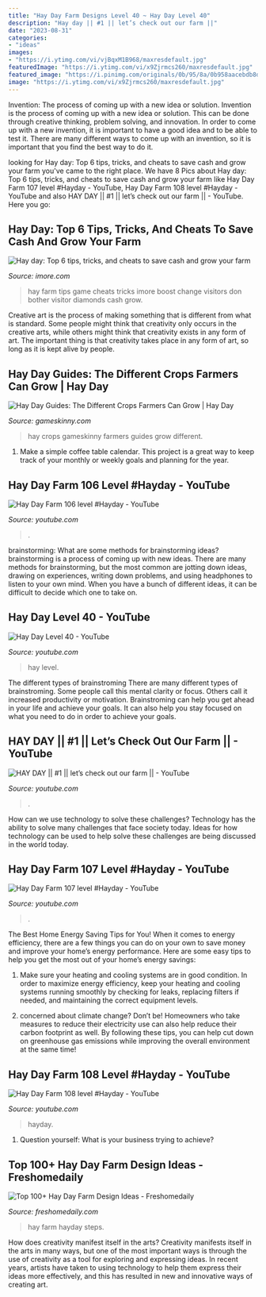 ```yaml
---
title: "Hay Day Farm Designs Level 40 ~ Hay Day Level 40"
description: "Hay day || #1 || let’s check out our farm ||"
date: "2023-08-31"
categories:
- "ideas"
images:
- "https://i.ytimg.com/vi/vjBqxM1B968/maxresdefault.jpg"
featuredImage: "https://i.ytimg.com/vi/x9Zjrmcs260/maxresdefault.jpg"
featured_image: "https://i.pinimg.com/originals/0b/95/8a/0b958aacebdb8d4e4e8cc6047971d0cc.jpg"
image: "https://i.ytimg.com/vi/x9Zjrmcs260/maxresdefault.jpg"
---
```



Invention: The process of coming up with a new idea or solution.
Invention is the process of coming up with a new idea or solution. This can be done through creative thinking, problem solving, and innovation. In order to come up with a new invention, it is important to have a good idea and to be able to test it. There are many different ways to come up with an invention, so it is important that you find the best way to do it.

	

		
looking for Hay day: Top 6 tips, tricks, and cheats to save cash and grow your farm you've came to the right place. We have 8 Pics about Hay day: Top 6 tips, tricks, and cheats to save cash and grow your farm like Hay Day Farm 107 level #Hayday - YouTube, Hay Day Farm 108 level #Hayday - YouTube and also HAY DAY || #1 || let’s check out our farm || - YouTube. Here you go:
		
    
## Hay Day: Top 6 Tips, Tricks, And Cheats To Save Cash And Grow Your Farm

<img loading=lazy src="https://www.imore.com/sites/imore.com/files/styles/large/public/field/image/2014/01/hay_day_visitor.jpg?itok=t4SGYhLG" onerror="this.onerror=null;this.src='https://tse2.mm.bing.net/th?id=OIP.Eh9r0rmAsL_zUGDYDBJf3QHaFj&amp;pid=15.1';" alt="Hay day: Top 6 tips, tricks, and cheats to save cash and grow your farm">

_Source: imore.com_

>hay farm tips game cheats tricks imore boost change visitors don bother visitor diamonds cash grow. 

	

Creative art is the process of making something that is different from what is standard. Some people might think that creativity only occurs in the creative arts, while others might think that creativity exists in any form of art. The important thing is that creativity takes place in any form of art, so long as it is kept alive by people.

    
## Hay Day Guides: The Different Crops Farmers Can Grow | Hay Day

<img loading=lazy src="https://res.cloudinary.com/lmn/image/upload/c_limit,h_360,w_640/e_sharpen:100/f_auto,fl_lossy,q_auto/v1/gameskinny/b6ce6e4ed7d023d6c25606fc30dff3fc.jpg" onerror="this.onerror=null;this.src='https://tse4.mm.bing.net/th?id=OIP.WKXxwr0nUDeoYFL86xcmVQHaE6&amp;pid=15.1';" alt="Hay Day Guides: The Different Crops Farmers Can Grow | Hay Day">

_Source: gameskinny.com_

>hay crops gameskinny farmers guides grow different. 

	

1. Make a simple coffee table calendar. This project is a great way to keep track of your monthly or weekly goals and planning for the year.

    
## Hay Day Farm 106 Level #Hayday - YouTube

<img loading=lazy src="https://i.ytimg.com/vi/ivq3Os0pGPc/maxresdefault.jpg" onerror="this.onerror=null;this.src='https://tse4.mm.bing.net/th?id=OIP.7lm6Z5hPQPz4OiKYAjLHewHaEK&amp;pid=15.1';" alt="Hay Day Farm 106 level #Hayday - YouTube">

_Source: youtube.com_

>. 

	

brainstorming: What are some methods for brainstorming ideas?
brainstorming is a process of coming up with new ideas. There are many methods for brainstorming, but the most common are jotting down ideas, drawing on experiences, writing down problems, and using headphones to listen to your own mind. When you have a bunch of different ideas, it can be difficult to decide which one to take on.

    
## Hay Day Level 40 - YouTube

<img loading=lazy src="https://i.ytimg.com/vi/8-yDN6GuCjA/maxresdefault.jpg" onerror="this.onerror=null;this.src='https://tse4.mm.bing.net/th?id=OIP.7N-eN81zHpSG3HmwkwAZLwHaEK&amp;pid=15.1';" alt="Hay Day Level 40 - YouTube">

_Source: youtube.com_

>hay level. 

	

The different types of brainstroming
There are many different types of brainstroming. Some people call this mental clarity or focus. Others call it increased productivity or motivation. Brainstroming can help you get ahead in your life and achieve your goals. It can also help you stay focused on what you need to do in order to achieve your goals.

    
## HAY DAY || #1 || Let’s Check Out Our Farm || - YouTube

<img loading=lazy src="https://i.ytimg.com/vi/x9Zjrmcs260/maxresdefault.jpg" onerror="this.onerror=null;this.src='https://tse4.mm.bing.net/th?id=OIP.r9WQVW10QHbVW99ywKzDOQHaEK&amp;pid=15.1';" alt="HAY DAY || #1 || let’s check out our farm || - YouTube">

_Source: youtube.com_

>. 

	

How can we use technology to solve these challenges?
Technology has the ability to solve many challenges that face society today. Ideas for how technology can be used to help solve these challenges are being discussed in the world today.

    
## Hay Day Farm 107 Level #Hayday - YouTube

<img loading=lazy src="https://i.ytimg.com/vi/8JEDAFMW9j8/maxresdefault.jpg" onerror="this.onerror=null;this.src='https://tse2.mm.bing.net/th?id=OIP.nTdnFXwns6QkINo23d0qLwHaEK&amp;pid=15.1';" alt="Hay Day Farm 107 level #Hayday - YouTube">

_Source: youtube.com_

>. 

	

The Best Home Energy Saving Tips for You!
When it comes to energy efficiency, there are a few things you can do on your own to save money and improve your home’s energy performance. Here are some easy tips to help you get the most out of your home’s energy savings:
1. Make sure your heating and cooling systems are in good condition. In order to maximize energy efficiency, keep your heating and cooling systems running smoothly by checking for leaks, replacing filters if needed, and maintaining the correct equipment levels.

2. concerned about climate change? Don’t be! Homeowners who take measures to reduce their electricity use can also help reduce their carbon footprint as well. By following these tips, you can help cut down on greenhouse gas emissions while improving the overall environment at the same time!

    
## Hay Day Farm 108 Level #Hayday - YouTube

<img loading=lazy src="https://i.ytimg.com/vi/vjBqxM1B968/maxresdefault.jpg" onerror="this.onerror=null;this.src='https://tse2.mm.bing.net/th?id=OIP.IUY4_an7hFP4TmFwugj0EQHaEK&amp;pid=15.1';" alt="Hay Day Farm 108 level #Hayday - YouTube">

_Source: youtube.com_

>hayday. 

	

1. Question yourself: What is your business trying to achieve? 

    
## Top 100+ Hay Day Farm Design Ideas - Freshomedaily

<img loading=lazy src="https://i.pinimg.com/originals/0b/95/8a/0b958aacebdb8d4e4e8cc6047971d0cc.jpg" onerror="this.onerror=null;this.src='https://tse3.mm.bing.net/th?id=OIP.xj5U9ASyyfmeMJ1muF0fxwHaE8&amp;pid=15.1';" alt="Top 100+ Hay Day Farm Design Ideas - Freshomedaily">

_Source: freshomedaily.com_

>hay farm hayday steps. 

	

How does creativity manifest itself in the arts?
Creativity manifests itself in the arts in many ways, but one of the most important ways is through the use of creativity as a tool for exploring and expressing ideas. In recent years, artists have taken to using technology to help them express their ideas more effectively, and this has resulted in new and innovative ways of creating art.

